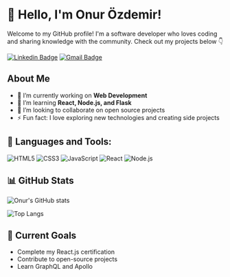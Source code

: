 # 👋 Hello, I'm Onur Özdemir!

Welcome to my GitHub profile! I'm a software developer who loves coding and sharing knowledge with the community. Check out my projects below 👇

[![Linkedin Badge](https://img.shields.io/badge/-LinkedIn-blue?style=flat-square&logo=Linkedin&logoColor=white&link=https://www.linkedin.com/in/onurozdemir/)](https://www.linkedin.com/in/onurozdemir/)
[![Gmail Badge](https://img.shields.io/badge/-Gmail-red?style=flat-square&logo=Gmail&logoColor=white&link=mailto:onur@example.com)](mailto:onur@example.com)
## About Me
- 🔭 I’m currently working on **Web Development**
- 🌱 I’m learning **React, Node.js, and Flask**
- 👯 I’m looking to collaborate on open source projects
- ⚡ Fun fact: I love exploring new technologies and creating side projects

## 🚀 Languages and Tools:
![HTML5](https://img.shields.io/badge/html5-%23E34F26.svg?style=for-the-badge&logo=html5&logoColor=white)
![CSS3](https://img.shields.io/badge/css3-%231572B6.svg?style=for-the-badge&logo=css3&logoColor=white)
![JavaScript](https://img.shields.io/badge/javascript-%23323330.svg?style=for-the-badge&logo=javascript&logoColor=%23F7DF1E)
![React](https://img.shields.io/badge/react-%2361DAFB.svg?style=for-the-badge&logo=react&logoColor=black)
![Node.js](https://img.shields.io/badge/node.js-%2343853D.svg?style=for-the-badge&logo=node-dot-js&logoColor=white)

## 📊 GitHub Stats
![Onur's GitHub stats](https://github-readme-stats.vercel.app/api?username=onurozdemir&show_icons=true&theme=radical)

![Top Langs](https://github-readme-stats.vercel.app/api/top-langs/?username=onurozdemir&layout=compact&theme=radical)

## 🎯 Current Goals
- Complete my React.js certification
- Contribute to open-source projects
- Learn GraphQL and Apollo

